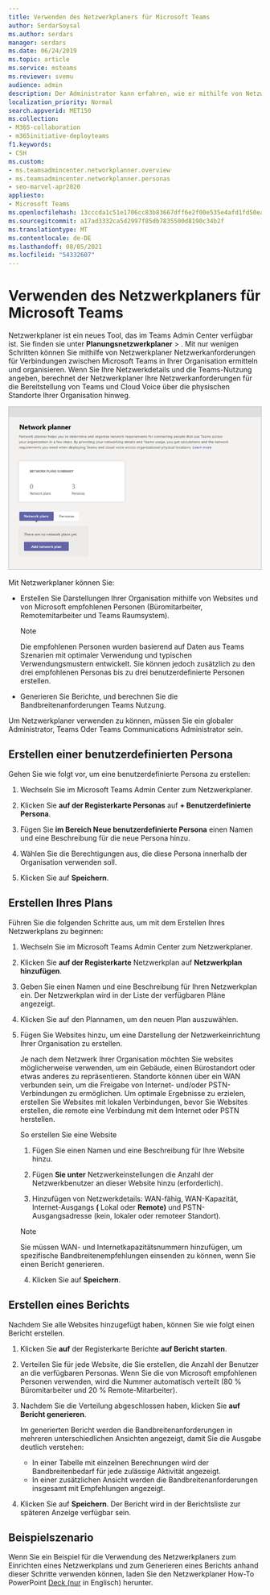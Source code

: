 ```yaml
---
title: Verwenden des Netzwerkplaners für Microsoft Teams
author: SerdarSoysal
ms.author: serdars
manager: serdars
ms.date: 06/24/2019
ms.topic: article
ms.service: msteams
ms.reviewer: svemu
audience: admin
description: Der Administrator kann erfahren, wie er mithilfe von Netzwerkplaner die Netzwerkanforderungen für Microsoft Teams.
localization_priority: Normal
search.appverid: MET150
ms.collection:
- M365-collaboration
- m365initiative-deployteams
f1.keywords:
- CSH
ms.custom:
- ms.teamsadmincenter.networkplanner.overview
- ms.teamsadmincenter.networkplanner.personas
- seo-marvel-apr2020
appliesto:
- Microsoft Teams
ms.openlocfilehash: 13cccda1c51e1706cc83b83667dff6e2f00e535e4afd1fd50ea869633199c4d3
ms.sourcegitcommit: a17ad3332ca5d2997f85db7835500d8190c34b2f
ms.translationtype: MT
ms.contentlocale: de-DE
ms.lasthandoff: 08/05/2021
ms.locfileid: "54332607"
---
```

# <a name="use-the-network-planner-for-microsoft-teams"></a>Verwenden des Netzwerkplaners für Microsoft Teams

Netzwerkplaner ist ein neues Tool, das im Teams Admin Center verfügbar ist. Sie finden sie unter **Planungsnetzwerkplaner**  >  . Mit nur wenigen Schritten können Sie mithilfe von Netzwerkplaner Netzwerkanforderungen für Verbindungen zwischen Microsoft Teams in Ihrer Organisation ermitteln und organisieren. Wenn Sie Ihre Netzwerkdetails und die Teams-Nutzung angeben, berechnet der Netzwerkplaner Ihre Netzwerkanforderungen für die Bereitstellung von Teams und Cloud Voice über die physischen Standorte Ihrer Organisation hinweg.

![Screenshot von "Netzwerkplaner"](media/network-planner.png)

Mit Netzwerkplaner können Sie:

- Erstellen Sie Darstellungen Ihrer Organisation mithilfe von Websites und von Microsoft empfohlenen Personen (Büromitarbeiter, Remotemitarbeiter und Teams Raumsystem).

    > [!NOTE]
    > Die empfohlenen Personen wurden basierend auf Daten aus Teams Szenarien mit optimaler Verwendung und typischen Verwendungsmustern entwickelt. Sie können jedoch zusätzlich zu den drei empfohlenen Personas bis zu drei benutzerdefinierte Personen erstellen.

- Generieren Sie Berichte, und berechnen Sie die Bandbreitenanforderungen Teams Nutzung.

Um Netzwerkplaner verwenden zu können, müssen Sie ein globaler Administrator, Teams Oder Teams Communications Administrator sein.

## <a name="create-a-custom-persona"></a>Erstellen einer benutzerdefinierten Persona

Gehen Sie wie folgt vor, um eine benutzerdefinierte Persona zu erstellen:

1. Wechseln Sie im Microsoft Teams Admin Center zum Netzwerkplaner.

2. Klicken Sie **auf der Registerkarte Personas** auf **+ Benutzerdefinierte Persona**. 

3. Fügen Sie **im Bereich Neue benutzerdefinierte Persona** einen Namen und eine Beschreibung für die neue Persona hinzu.

4. Wählen Sie die Berechtigungen aus, die diese Persona innerhalb der Organisation verwenden soll.

5. Klicken Sie auf **Speichern**.

## <a name="build-your-plan"></a>Erstellen Ihres Plans

Führen Sie die folgenden Schritte aus, um mit dem Erstellen Ihres Netzwerkplans zu beginnen:

1. Wechseln Sie im Microsoft Teams Admin Center zum Netzwerkplaner.

2. Klicken Sie **auf der Registerkarte** Netzwerkplan auf **Netzwerkplan hinzufügen**.

3. Geben Sie einen Namen und eine Beschreibung für Ihren Netzwerkplan ein. Der Netzwerkplan wird in der Liste der verfügbaren Pläne angezeigt.

4. Klicken Sie auf den Plannamen, um den neuen Plan auszuwählen.

5. Fügen Sie Websites hinzu, um eine Darstellung der Netzwerkeinrichtung Ihrer Organisation zu erstellen.

    Je nach dem Netzwerk Ihrer Organisation möchten Sie websites möglicherweise verwenden, um ein Gebäude, einen Bürostandort oder etwas anderes zu repräsentieren. Standorte können über ein WAN verbunden sein, um die Freigabe von Internet- und/oder PSTN-Verbindungen zu ermöglichen. Um optimale Ergebnisse zu erzielen, erstellen Sie Websites mit lokalen Verbindungen, bevor Sie Websites erstellen, die remote eine Verbindung mit dem Internet oder PSTN herstellen.

    So erstellen Sie eine Website

    1. Fügen Sie einen Namen und eine Beschreibung für Ihre Website hinzu.

    2. Fügen **Sie unter** Netzwerkeinstellungen die Anzahl der Netzwerkbenutzer an dieser Website hinzu (erforderlich).

    3. Hinzufügen von Netzwerkdetails: WAN-fähig, WAN-Kapazität, Internet-Ausgangs **(** Lokal oder **Remote)** und PSTN-Ausgangsadresse (kein, lokaler oder remoteer Standort).

      > [!NOTE]
      > Sie müssen WAN- und Internetkapazitätsnummern hinzufügen, um spezifische Bandbreitenempfehlungen einsenden zu können, wenn Sie einen Bericht generieren.

    4. Klicken Sie auf **Speichern**.

## <a name="create-a-report"></a>Erstellen eines Berichts

Nachdem Sie alle Websites hinzugefügt haben, können Sie wie folgt einen Bericht erstellen.

1. Klicken Sie **auf** der Registerkarte Berichte **auf Bericht starten**.

2. Verteilen Sie für jede Website, die Sie erstellen, die Anzahl der Benutzer an die verfügbaren Personas. Wenn Sie die von Microsoft empfohlenen Personen verwenden, wird die Nummer automatisch verteilt (80 % Büromitarbeiter und 20 % Remote-Mitarbeiter).

3. Nachdem Sie die Verteilung abgeschlossen haben, klicken Sie **auf Bericht generieren**.

    Im generierten Bericht werden die Bandbreitenanforderungen in mehreren unterschiedlichen Ansichten angezeigt, damit Sie die Ausgabe deutlich verstehen:
    - In einer Tabelle mit einzelnen Berechnungen wird der Bandbreitenbedarf für jede zulässige Aktivität angezeigt.
    - In einer zusätzlichen Ansicht werden die Bandbreitenanforderungen insgesamt mit Empfehlungen angezeigt.

4. Klicken Sie auf **Speichern**. Der Bericht wird in der Berichtsliste zur späteren Anzeige verfügbar sein.

## <a name="example-scenario"></a>Beispielszenario

Wenn Sie ein Beispiel für die Verwendung des Netzwerkplaners zum Einrichten eines Netzwerkplans und zum Generieren eines Berichts anhand dieser Schritte verwenden können, laden Sie den Netzwerkplaner How-To PowerPoint [Deck (nur](https://github.com/MicrosoftDocs/OfficeDocs-SkypeForBusiness/blob/live/Teams/downloads/network-planner-how-to.pptx?raw=true) in Englisch) herunter.
